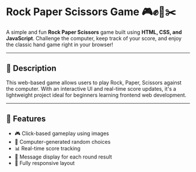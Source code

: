 
# Rock Paper Scissors Game 🎮✊📄✂️

A simple and fun **Rock Paper Scissors** game built using **HTML, CSS, and JavaScript**. Challenge the computer, keep track of your score, and enjoy the classic hand game right in your browser!

---

## 📝 Description

This web-based game allows users to play Rock, Paper, Scissors against the computer. With an interactive UI and real-time score updates, it's a lightweight project ideal for beginners learning frontend web development.

---

## 🚀 Features

- 🎮 Click-based gameplay using images
- 🤖 Computer-generated random choices
- 📊 Real-time score tracking
- 💬 Message display for each round result
- 📱 Fully responsive layout




